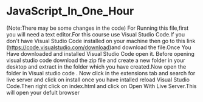 # JavaScript_In_One_Hour
(Note:There may be some changes in the code)
For Running this file,first you will need a text editor.For this course use Visual Studio Code.If you don't have Visual Studio Code installed on your machine then go to this link (https://code.visualstudio.com/download)and download the file.Once You Have downloaded and installed Visual Studio Code open it. Before opening visual studio code download the zip file and create a new folder in your desktop and extract in the folder which you have created.Now open the folder in Visual studio code . Now click in the extensions tab and search for live server and click on install once you have intalled reload Visual Studio Code.Then right click on index.html and click on Open With Live Server.This will open your defult browser
